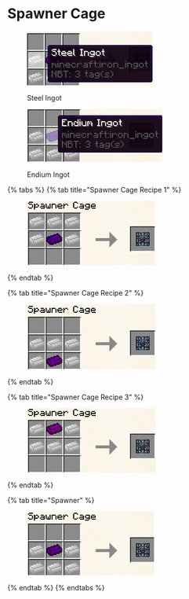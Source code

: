 # Spawner Cage

<figure><img src="../../.gitbook/assets/image (5) (1) (1).png" alt=""><figcaption><p>Steel Ingot</p></figcaption></figure>

<figure><img src="../../.gitbook/assets/image (6) (1) (1).png" alt=""><figcaption><p>Endium Ingot</p></figcaption></figure>

{% tabs %}
{% tab title="Spawner Cage Recipe 1" %}
<figure><img src="../../.gitbook/assets/image (6) (1).png" alt=""><figcaption></figcaption></figure>
{% endtab %}

{% tab title="Spawner Cage Recipe 2" %}
<figure><img src="../../.gitbook/assets/image (1) (1) (1).png" alt=""><figcaption></figcaption></figure>
{% endtab %}

{% tab title="Spawner Cage Recipe 3" %}
<figure><img src="../../.gitbook/assets/image (2) (1) (1).png" alt=""><figcaption></figcaption></figure>
{% endtab %}

{% tab title="Spawner" %}
<figure><img src="../../.gitbook/assets/image (3) (1) (1).png" alt=""><figcaption></figcaption></figure>
{% endtab %}
{% endtabs %}
